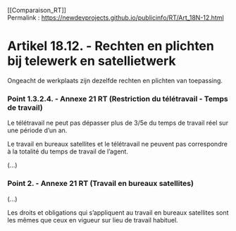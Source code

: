 [[Comparaison_RT]]  
Permalink : https://newdevprojects.github.io/publicinfo/RT/Art_18N-12.html

# Artikel 18.12. - Rechten en plichten bij telewerk en satellietwerk  

Ongeacht de werkplaats zijn dezelfde rechten en plichten van toepassing. 

### Point 1.3.2.4. - Annexe 21 RT (Restriction du télétravail - Temps de travail)

Le télétravail ne peut pas dépasser plus de 3/5e du temps de travail réel sur une période d’un an. 

Le travail en bureaux satellites et le télétravail ne peuvent pas correspondre à la totalité du temps de travail de l’agent. 

(...)

### Point 2. - Annexe 21 RT (Travail en bureaux satellites)

(...)

Les droits et obligations qui s’appliquent au travail en bureaux satellites sont les mêmes que ceux en vigueur sur lieu de travail habituel.


